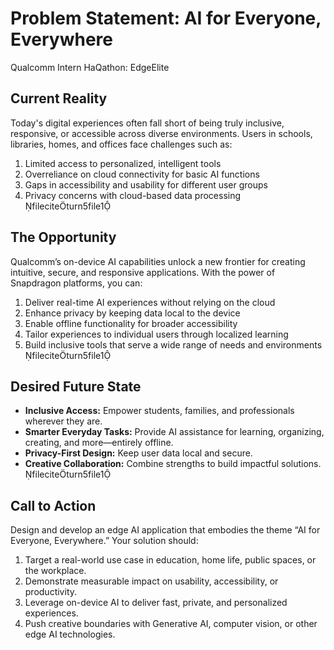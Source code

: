 # Problem Statement: AI for Everyone, Everywhere

Qualcomm Intern HaQathon: EdgeElite  

## Current Reality
Today's digital experiences often fall short of being truly inclusive, responsive, or accessible across diverse environments. Users in schools, libraries, homes, and offices face challenges such as:
1. Limited access to personalized, intelligent tools  
2. Overreliance on cloud connectivity for basic AI functions  
3. Gaps in accessibility and usability for different user groups  
4. Privacy concerns with cloud-based data processing fileciteturn5file1

## The Opportunity
Qualcomm’s on-device AI capabilities unlock a new frontier for creating intuitive, secure, and responsive applications. With the power of Snapdragon platforms, you can:
1. Deliver real-time AI experiences without relying on the cloud  
2. Enhance privacy by keeping data local to the device  
3. Enable offline functionality for broader accessibility  
4. Tailor experiences to individual users through localized learning  
5. Build inclusive tools that serve a wide range of needs and environments fileciteturn5file1

## Desired Future State
- **Inclusive Access:** Empower students, families, and professionals wherever they are.  
- **Smarter Everyday Tasks:** Provide AI assistance for learning, organizing, creating, and more—entirely offline.  
- **Privacy-First Design:** Keep user data local and secure.  
- **Creative Collaboration:** Combine strengths to build impactful solutions. fileciteturn5file1

## Call to Action
Design and develop an edge AI application that embodies the theme “AI for Everyone, Everywhere.” Your solution should:
1. Target a real-world use case in education, home life, public spaces, or the workplace.  
2. Demonstrate measurable impact on usability, accessibility, or productivity.  
3. Leverage on-device AI to deliver fast, private, and personalized experiences.  
4. Push creative boundaries with Generative AI, computer vision, or other edge AI technologies.  
